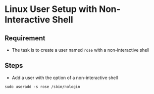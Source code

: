 # Linux User Setup with Non-Interactive Shell 

## Requirement
- The task is to create a user named `rose` with a non-interactive shell

## Steps
- Add a user with the option of a non-interactive shell
```console
sudo useradd -s rose /sbin/nologin
```
